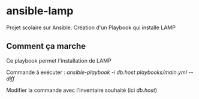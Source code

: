 # ansible-lamp
Projet scolaire sur Ansible. Création d'un Playbook qui installe LAMP

##  Comment ça marche

Ce playbook permet l'installation de LAMP

Commande à exécuter :  *ansible-playbook -i db.host playbooks/main.yml --diff*

Modifier la commande avec l'inventaire souhaité (ici *db.host*)
